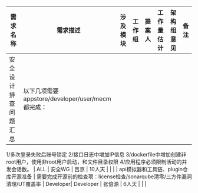 | **需求名称** | **需求描述** | **涉及模块** | **工作组** | **提案人** | **工作量估计** | **架构组意见** | **备注**|
|-------------|--------------|----------|-----------|------------|---------------|------------|---------------|
|         安全设计排查问题汇总               |     以下几项需要appstore/developer/user/mecm都完成：
1/多次登录失败后账号锁定
2/接口日志中增加IP信息
3/dockerfile中增加创建非root用户，使用非root用户启动，和文件目录权限
4/应用程序必须限制活动的并发会话数。     | ALL |       安全WG          | 吕京 | 10人天 |  |  |
| api模拟器和工具链、plugin仓库开源准备 |  需要完成开源前的检查项：license检查/sonarqube清零/三方件漏洞清理/UT覆盖率 | Developer| Developer | 张倍源 | 6人天 |  |  |

